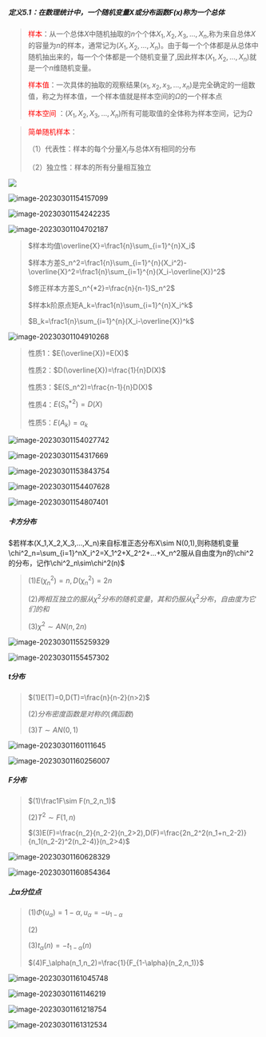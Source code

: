##### 定义5.1：在数理统计中，一个随机变量$X$或分布函数$F(x)$称为一个总体

> <font color = red>样本</font>：从一个总体$X$中随机抽取的$n$个个体$X_1,X_2,X_3,...,X_n$,称为来自总体$X$的容量为$n$的样本，通常记为$(X_1,X_2,...,X_n)$。由于每一个个体都是从总体中随机抽出来的，每一个个体都是一个随机变量了,因此样本$(X_1,X_2,...,X_n)$就是一个$n$维随机变量。
>
> <font color = red >样本值</font>：一次具体的抽取的观察结果$(x_1,x_2,x_3,...,x_n)$是完全确定的一组数值，称之为样本值，一个样本值就是样本空间的$\Omega$的一个样本点
>
> <font color = red>样本空间</font> ：$(X_1,X_2,X_3,...,X_n)$所有可能取值的全体称为样本空间，记为$\Omega$

> <font color=red>简单随机样本</font>：
>
> （1）代表性：样本的每个分量$X_i$与总体$X$有相同的分布
>
> （2）独立性：样本的所有分量相互独立

![	](./images4/image-20230301154126962.png)

![image-20230301154157099](./images4/image-20230301154157099.png)

![image-20230301154242235](./images4/image-20230301154242235.png)

![image-20230301104702187](./images4/image-20230301104702187.png)

> $样本均值\overline{X}=\frac1{n}\sum_{i=1}^{n}X_i$
>
> $样本方差S_n^2=\frac1{n}\sum_{i=1}^{n}(X_i^2)-\overline{X}^2=\frac1{n}\sum_{i=1}^{n}(X_i-\overline{X})^2$
>
> $修正样本方差S_n^{*2}=\frac{n}{n-1}S_n^2$
>
> $样本k阶原点矩A_k=\frac1{n}\sum_{i=1}^{n}X_i^k$
>
> $B_k=\frac1{n}\sum_{i=1}^{n}(X_i-\overline{X})^k$



![image-20230301104910268](./images4/image-20230301104910268.png)

> 性质1：$E(\overline{X})=E(X)$
>
> 性质2：$D(\overline{X})=\frac{1}{n}D(X)$
>
> 性质3：$E(S_n^2)=\frac{n-1}{n}D(X)$
>
> 性质4：$E(S_n^{*2})=D(X)$
>
> 性质5：$E(A_k)=\alpha_k$

![image-20230301154027742](./images4/image-20230301154027742.png)

![image-20230301154317669](./images4/image-20230301154317669.png)

![image-20230301153843754](./images4/image-20230301153843754.png)

![image-20230301154407628](./images4/image-20230301154407628.png)

![image-20230301154807401](./images4/image-20230301154807401.png)

##### 卡方分布

$若样本(X_1,X_2,X_3,...,X_n)来自标准正态分布X\sim N(0,1),则称随机变量\chi^2_n=\sum_{i=1}^nX_i^2=X_1^2+X_2^2+...+X_n^2服从自由度为n的\chi^2的分布，记作\chi^2_n\sim\chi^2(n)$

> $(1)E(\chi^2_n)=n,D(\chi_n^2)=2n$
>
> $(2)两相互独立的服从\chi^2分布的随机变量，其和仍服从\chi^2分布，自由度为它们的和$
>
> $(3)\chi^2\sim AN(n,2n)$

![image-20230301155259329](./images4/image-20230301155259329.png)

![image-20230301155457302](images4/image-20230301155457302.png)

##### t分布

>$(1)E(T)=0,D(T)=\frac{n}{n-2}(n>2)$
>
>$(2)分布密度函数是对称的(偶函数)$
>
>$(3)T\sim AN(0,1)$

![image-20230301160111645](./images4/image-20230301160111645.png)

![image-20230301160256007](./images4/image-20230301160256007.png)

##### F分布

> $(1)\frac1F\sim F(n_2,n_1)$
>
> $(2)T^2\sim F(1,n)$
>
> $(3)E(F)=\frac{n_2}{n_2-2}(n_2>2),D(F)=\frac{2n_2^2(n_1+n_2-2)}{n_1(n_2-2)^2(n_2-4)}(n_2>4)$

![image-20230301160628329](./images4/image-20230301160628329.png)

![image-20230301160854364](./images4/image-20230301160854364.png)

##### 上$\alpha$分位点

> $(1)\Phi(u_\alpha)=1-\alpha,u_\alpha=-u_{1-\alpha}$
>
> $(2)$
>
> $(3)t_\alpha(n)=-t_{1-\alpha}(n)$
>
> $(4)F_\alpha(n_1,n_2)=\frac{1}{F_{1-\alpha}(n_2,n_1)}$

![image-20230301161045748](./images4/image-20230301161045748.png)

![image-20230301161146219](./images4/image-20230301161146219.png)

![image-20230301161218754](./images4/image-20230301161218754.png)

![image-20230301161312534](./images4/image-20230301161312534.png)